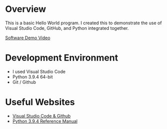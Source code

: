 # Overview

This is a basic Hello World program. I created this to demonstrate the use of Visual Studio Code, GitHub, and Python integrated together.

[Software Demo Video](https://youtu.be/kf1WLKwWV5c)

# Development Environment

* I used Visual Studio Code
* Python 3.9.4 64-bit
* Git / Github

# Useful Websites

* [Visual Studio Code & Github](https://code.visualstudio.com/docs/editor/versioncontrol)
* [Python 3.9.4 Reference Manual](https://docs.python.org/3.9/library/index.html)
